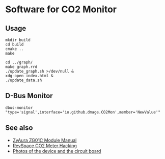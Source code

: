 # Software for CO2 Monitor

## Usage

    mkdir build
    cd build
    cmake ..
    make

    cd ../graph/
    make graph.rrd
    ./update_graph.sh >/dev/null &
    xdg-open index.html &
    ./update_data.sh

## D-Bus Monitor

    dbus-monitor "type='signal',interface='io.github.dmage.CO2Mon',member='NewValue'"

## See also

  * [ZyAura ZG01C Module Manual](http://www.zyaura.com/support/manual/pdf/ZyAura_CO2_Monitor_ZG01C_Module_ApplicationNote_141120.pdf)
  * [RevSpace CO2 Meter Hacking](https://revspace.nl/CO2MeterHacking)
  * [Photos of the device and the circuit board](http://habrahabr.ru/company/masterkit/blog/248403/)

